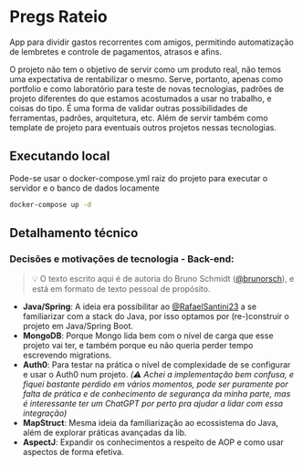 # Pregs Rateio
App para dividir gastos recorrentes com amigos, permitindo automatização de lembretes e controle de pagamentos, atrasos e afins. 

O projeto não tem o objetivo de servir como um produto real, não temos uma expectativa de rentabilizar o mesmo. Serve, portanto, apenas como portfolio e 
como laboratório para teste de novas tecnologias, padrões de projeto diferentes do que estamos acostumados a usar no trabalho, e coisas do tipo. É uma
forma de validar outras possibilidades de ferramentas, padrões, arquitetura, etc. Além de servir também como template de projeto para eventuais outros projetos nessas tecnologias.

## Executando local
Pode-se usar o docker-compose.yml raiz do projeto para executar o servidor e o banco de dados locamente

```sh
docker-compose up -d
```

## Detalhamento técnico
### Decisões e motivações de tecnologia - Back-end:
> 💡 O texto escrito aqui é de autoria do Bruno Schmidt ([@brunorsch](https://github.com/brunorsch)), e está em formato de texto pessoal de propósito.
- **Java/Spring**: A ideia era possibilitar ao [@RafaelSantini23](https://github.com/RafaelSantini23) a se familiarizar com a stack do Java, por isso optamos por (re-)construir o projeto em Java/Spring Boot.
- **MongoDB**: Porque Mongo lida bem com o nível de carga que esse projeto vai ter, e também porque eu não queria perder tempo escrevendo migrations.
- **Auth0**: Para testar na prática o nível de complexidade de se configurar e usar o Auth0 num projeto. *(⚠️ Achei a implementação bem confusa, 
e fiquei bastante perdido em vários momentos, pode ser puramente por falta de prática e de conhecimento de segurança da minha parte, mas é interessante ter um ChatGPT por perto 
pra ajudar a lidar com essa integração)*
- **MapStruct**: Mesma ideia da familiarização ao ecossistema do Java, além de explorar práticas avançadas da lib.
- **AspectJ**: Expandir os conhecimentos a respeito de AOP e como usar aspectos de forma efetiva.
